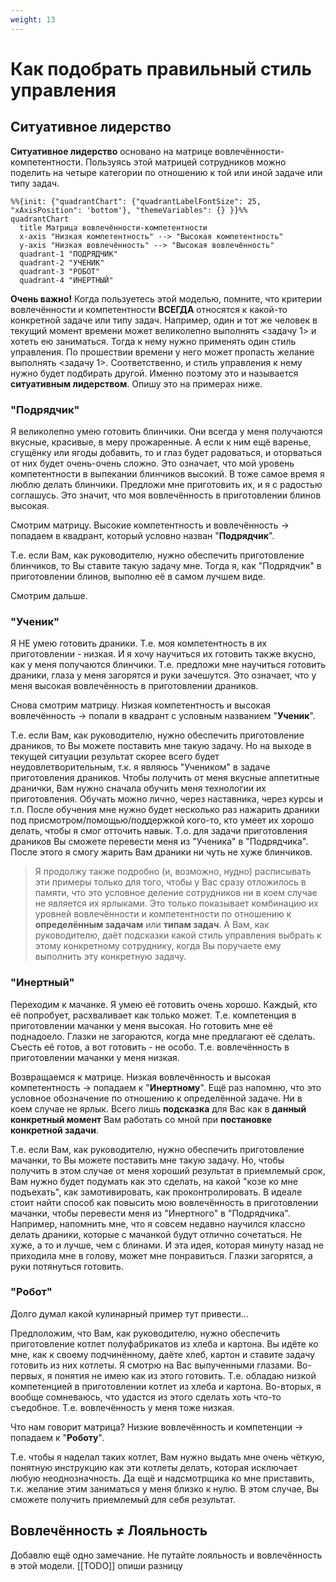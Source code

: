 ```yaml
---
weight: 13
---
```

# Как подобрать правильный стиль управления

## Ситуативное лидерство
**Ситуативное лидерство** основано на матрице вовлечённости-компетентности. Пользуясь этой матрицей сотрудников можно поделить на четыре категории по отношению к той или иной задаче или типу задач.

```mermaid
%%{init: {"quadrantChart": {"quadrantLabelFontSize": 25, "xAxisPosition": 'bottom'}, "themeVariables": {} }}%%
quadrantChart
  title Матрица вовлечённости-компетентности
  x-axis "Низкая компетентность" --> "Высокая компетентность"
  y-axis "Низкая вовлечённость" --> "Высокая вовлечённость"
  quadrant-1 "ПОДРЯДЧИК"
  quadrant-2 "УЧЕНИК"
  quadrant-3 "РОБОТ"
  quadrant-4 "ИНЕРТНЫЙ"
```

**Очень важно!** Когда пользуетесь этой моделью, помните, что критерии вовлечённости и компетентности **ВСЕГДА** относятся к какой-то конкретной задаче или типу задач. Например, один и тот же человек в текущий момент времени может великолепно выполнять <задачу 1> и хотеть ею заниматься. Тогда к нему нужно применять один стиль управления. По прошествии времени у него может пропасть желание выполнять <задачу 1>. Соответственно, и стиль управления к нему нужно будет подбирать другой. Именно поэтому это и называется **ситуативным лидерством**. Опишу это на примерах ниже.

### "Подрядчик"
Я великолепно умею готовить блинчики. Они всегда у меня получаются вкусные, красивые, в меру прожаренные. А если к ним ещё варенье, сгущёнку или ягоды добавить, то и глаз будет радоваться, и оторваться от них будет очень-очень сложно. Это означает, что мой уровень компетентности в выпекании блинчиков высокий. В тоже самое время я люблю делать блинчики. Предложи мне приготовить их, и я с радостью соглашусь. Это значит, что моя вовлечённость в приготовлении блинов высокая.

Смотрим матрицу. Высокие компетентность и вовлечённость -> попадаем в квадрант, который условно назван "**Подрядчик**".

Т.е. если Вам, как руководителю, нужно обеспечить приготовление блинчиков, то Вы ставите такую задачу мне. Тогда я, как "Подрядчик" в приготовлении блинов, выполню её в самом лучшем виде.

Смотрим дальше.

### "Ученик"
Я НЕ умею готовить драники. Т.е. моя компетентность в их приготовлении - низкая. И я хочу научиться их готовить также вкусно, как у меня получаются блинчики. Т.е. предложи мне научиться готовить драники, глаза у меня загорятся и руки зачешутся. Это означает, что у меня высокая вовлечённость в приготовлении драников.

Снова смотрим матрицу. Низкая компетентность и высокая вовлечённость -> попали в квадрант с условным названием "**Ученик**".

Т.е. если Вам, как руководителю, нужно обеспечить приготовление драников, то Вы можете поставить мне такую задачу. Но на выходе в текущей ситуации результат скорее всего будет неудовлетворительным, т.к. я являюсь "Учеником" в задаче приготовления драников. Чтобы получить от меня вкусные аппетитные дранички, Вам нужно сначала обучить меня технологии их приготовления. Обучать можно лично, через наставника, через курсы и т.п. После обучения мне нужно будет несколько раз нажарить драники под присмотром/помощью/поддержкой кого-то, кто умеет их хорошо делать, чтобы я смог отточить навык. Т.о. для задачи приготовления драников Вы сможете перевести меня из "Ученика" в "Подрядчика". После этого я смогу жарить Вам драники ни чуть не хуже блинчиков.

> Я продолжу также подробно (и, возможно, нудно) расписывать эти примеры только для того, чтобы у Вас сразу отложилось в памяти, что это условное деление сотрудников ни в коем случае не является их ярлыками. Это только показывает комбинацию их уровней вовлечённости и компетентности по отношению к **определённым задачам** или **типам задач**. А Вам, как руководителю, даёт подсказки какой стиль управления выбрать к этому конкретному сотруднику, когда Вы поручаете ему выполнить эту конкретную задачу.

### "Инертный"
Переходим к мачанке. Я умею её готовить очень хорошо. Каждый, кто её попробует, расхваливает как только может. Т.е. компетенция в приготовлении мачанки у меня высокая. Но готовить мне её поднадоело. Глазки не загораются, когда мне предлагают её сделать. Съесть её готов, а вот готовить - не особо. Т.е. вовлечённость в приготовлении мачанки у меня низкая.

Возвращаемся к матрице. Низкая вовлечённость и высокая компетентность -> попадаем к "**Инертному**". Ещё раз напомню, что это условное обозначение по отношению к определённой задаче. Ни в коем случае не ярлык. Всего лишь **подсказка** для Вас как в **данный конкретный момент** Вам работать со мной при **постановке конкретной задачи**.

Т.е. если Вам, как руководителю, нужно обеспечить приготовление мачанки, то Вы можете поставить мне такую задачу. Но, чтобы получить в этом случае от меня хороший результат в приемлемый срок, Вам нужно будет подумать как это сделать, на какой "козе ко мне подъехать", как замотивировать, как проконтролировать. В идеале стоит найти способ как повысить мою вовлечённость в приготовлении мачанки, чтобы перевести меня из "Инертного" в "Подрядчика". Например, напомнить мне, что я совсем недавно научился классно делать драники, которые с мачанкой будут отлично сочетаться. Не хуже, а то и лучше, чем с блинами. И эта идея, которая минуту назад не приходила мне в голову, может мне понравиться. Глазки загорятся, а руки потянуться готовить.

### "Робот"
Долго думал какой кулинарный пример тут привести...

Предположим, что Вам, как руководителю, нужно обеспечить приготовление котлет полуфабрикатов из хлеба и картона. Вы идёте ко мне, как к своему подчинённому, даёте хлеб, картон и ставите задачу готовить из них котлеты. Я смотрю на Вас выпученными глазами. Во-первых, я понятия не имею как из этого готовить. Т.е. обладаю низкой компетенцией в приготовлении котлет из хлеба и картона. Во-вторых, я вообще сомневаюсь, что удастся из этого сделать хоть что-то съедобное. Т.е. вовлечённость у меня тоже низкая.

Что нам говорит матрица? Низкие вовлечённость и компетенции -> попадаем к "**Роботу**".

Т.е. чтобы я наделал таких котлет, Вам нужно выдать мне очень чёткую, понятную инструкцию как эти котлеты делать, которая исключает любую неоднозначность. Да ещё и надсмотрщика ко мне приставить, т.к. желание этим заниматься у меня близко к нулю. В этом случае, Вы сможете получить приемлемый для себя результат.

## Вовлечённость ≠ Лояльность
Добавлю ещё одно замечание. Не путайте лояльность и вовлечённость в этой модели.
[[TODO]] опиши разницу